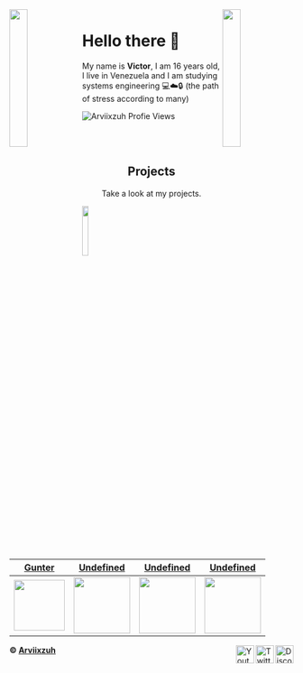 <img align='right' src='https://th.bing.com/th/id/R.214d0ef08f75b8e64d987a7ca48d0e62?rik=3g%2byC7uP%2fIUC6A&pid=ImgRaw&r=0 ' width='25%'>  
<img align='left' src='https://th.bing.com/th/id/R.c343e41cbe710325635e527967829beb?rik=syns0QmHd3G4lA&pid=ImgRaw&r=0' width='25%'> 

<!--a 
peach: https://th.bing.com/th/id/R.c8dcf0abeae8183846e7bc0be6432159?rik=ZaW7yvGW4MEQEA&pid=ImgRaw&r=0
boo: https://th.bing.com/th/id/R.29d43af003fb3c1516bd3add9d121506?rik=6PmfQ43GZ1amlg&pid=ImgRaw&r=0 
kirby: https://th.bing.com/th/id/R.214d0ef08f75b8e64d987a7ca48d0e62?rik=3g%2byC7uP%2fIUC6A&pid=ImgRaw&r=0 
yoshi: https://th.bing.com/th/id/R.c343e41cbe710325635e527967829beb?rik=syns0QmHd3G4lA&pid=ImgRaw&r=0 
<img align='right' src='https://th.bing.com/th/id/R.214d0ef08f75b8e64d987a7ca48d0e62?rik=3g%2byC7uP%2fIUC6A&pid=ImgRaw&r=0 ' width='25%'>  
<img align='left' src='https://th.bing.com/th/id/R.c343e41cbe710325635e527967829beb?rik=syns0QmHd3G4lA&pid=ImgRaw&r=0' width='25%'> 

a-->

# Hello there 👋
My name is **Victor**, I am 16 years old, I live in Venezuela and
I am studying systems engineering 💻☁️🔒 (the path of stress according to many)
 <p align="left"> <img src="https://komarev.com/ghpvc/?username=Arviixzuh&color=bfad26" alt="Arviixzuh Profie Views" /> </p>

<br><br>
<h2 align="center">Projects</h2>
<p align="center">Take a look at my projects.</p>

<img align='left' src='https://i1.wp.com/enviablelife.mx/wp-content/uploads/2019/05/cropped-logo-sin-nada-1.png?fit=300%2C300&ssl=1' width='15%'>

| <a href="https://discord.com/oauth2/authorize?client_id=908862622672236635&scope=bot&permissions=8" target="_blank">**Gunter**</a> | <a href="@" target="_blank">**Undefined**</a> | <a href="@" target="_blank">**Undefined**</a> | <a href="@" target="_blank">**Undefined**</a> | 
| :---: | :---: | :---: | :---: |
<img align='center' src='https://cdn.discordapp.com/attachments/909121957562314803/1013112999562723388/gunter.png' width="90px"  height='90px'> | <img align='center' width="100px" src='https://th.bing.com/th/id/R.f9df1667fd320fb45a3591026600238f?rik=3bG91UxXjbB%2bPw&pid=ImgRaw&r=0' height='100px'>  | <img align='center' src='https://th.bing.com/th/id/R.f9df1667fd320fb45a3591026600238f?rik=3bG91UxXjbB%2bPw&pid=ImgRaw&r=0' width="100px" height='100px'> | <img align='center' src='https://th.bing.com/th/id/R.f9df1667fd320fb45a3591026600238f?rik=3bG91UxXjbB%2bPw&pid=ImgRaw&r=0' width="100px" height='100px'>

[discord]: https://discord.gg/U8APdjGQNq
[twitter]: https://twitter.com/Arviixzuh_
[youtube]: https://www.youtube.com/channel/UCSAafU0GMeeVK_wcmyrWAMg
[instagram]: https://www.instagram.com/arviixzuh/

[<img align="right" alt="Discord" width="32px" src="https://cdn.discordapp.com/attachments/909121957562314803/911759734871314503/Discord.png.png" />][discord]
[<img align="right" alt="Twitter" width="32px" src="https://cdn.discordapp.com/attachments/909121957562314803/911759758103560212/Twitter.png.png" />][twitter]
[<img align="right" alt="Youtube" width="32px" src="https://cdn.discordapp.com/attachments/909121957562314803/911760985143017472/Youtube.png.png" />][youtube]

**© [Arviixzuh](https://github.com/Arviixzuh)**
